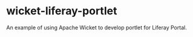 wicket-liferay-portlet
======================

An example of using Apache Wicket to develop portlet for Liferay Portal.